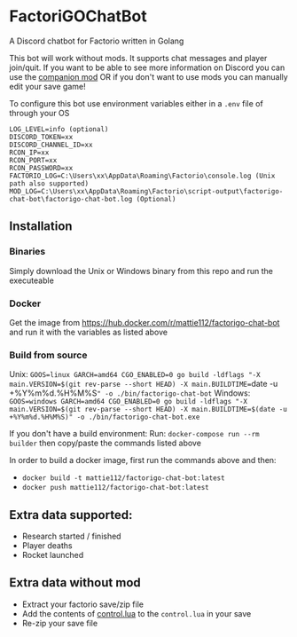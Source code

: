 # FactoriGOChatBot

A Discord chatbot for Factorio written in Golang

This bot will work without mods. It supports chat messages and player join/quit. If you want to be able to see more
information on Discord you can use the [companion mod](https://mods.factorio.com/mod/FactoriGOChatBot-companion) OR if
you don't want to use mods you can manually edit your save game!

To configure this bot use environment variables either in a `.env` file of through your OS

```
LOG_LEVEL=info (optional)
DISCORD_TOKEN=xx
DISCORD_CHANNEL_ID=xx
RCON_IP=xx
RCON_PORT=xx
RCON_PASSWORD=xx
FACTORIO_LOG=C:\Users\xx\AppData\Roaming\Factorio\console.log (Unix path also supported)
MOD_LOG=C:\Users\xx\AppData\Roaming\Factorio\script-output\factorigo-chat-bot\factorigo-chat-bot.log (Optional)
```

## Installation

### Binaries

Simply download the Unix or Windows binary from this repo and run the executeable

### Docker

Get the image from https://hub.docker.com/r/mattie112/factorigo-chat-bot and run it with the variables as listed above

### Build from source
Unix:
`GOOS=linux GARCH=amd64 CGO_ENABLED=0 go build -ldflags "-X main.VERSION=$(git rev-parse --short HEAD) -X main.BUILDTIME=`date -u +%Y%m%d.%H%M%S`" -o ./bin/factorigo-chat-bot`
Windows:
`GOOS=windows GARCH=amd64 CGO_ENABLED=0 go build -ldflags "-X main.VERSION=$(git rev-parse --short HEAD) -X main.BUILDTIME=$(date -u +%Y%m%d.%H%M%S)" -o ./bin/factorigo-chat-bot.exe`

If you don't have a build environment:
Run: `docker-compose run --rm builder` then copy/paste the commands listed above

In order to build a docker image, first run the commands above and then:
- `docker build -t mattie112/factorigo-chat-bot:latest`
- `docker push mattie112/factorigo-chat-bot:latest`

## Extra data supported:

- Research started / finished
- Player deaths
- Rocket launched

## Extra data without mod

- Extract your factorio save/zip file
- Add the contents of [control.lua](https://github.com/Mattie112/FactoriGOChatBot-companion/blob/main/control.lua) to
  the `control.lua` in your save
- Re-zip your save file
